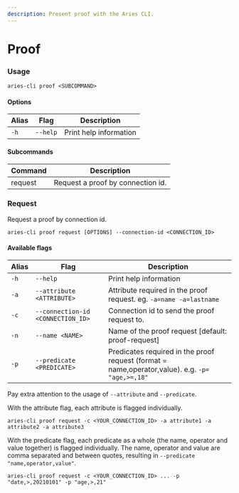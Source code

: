 ```yaml
---
description: Present proof with the Aries CLI.
---
```


# Proof

### Usage

```
aries-cli proof <SUBCOMMAND>
```



#### Options

| Alias | Flag     | Description            |
| ----- | -------- | ---------------------- |
| `-h`  | `--help` | Print help information |



#### Subcommands

| Command | Description                       |
| ------- | --------------------------------- |
| request | Request a proof by connection id. |



### Request

Request a proof by connection id.

```
aries-cli proof request [OPTIONS] --connection-id <CONNECTION_ID>
```

#### Available flags

| Alias | Flag                              | Description                                                                                     |
| ----- | --------------------------------- | ----------------------------------------------------------------------------------------------- |
| `-h`  | `--help`                          | Print help information                                                                          |
| `-a`  | `--attribute <ATTRIBUTE>`         | Attribute required in the proof request. eg. `-a=name -a=lastname`                              |
| `-c`  | `--connection-id <CONNECTION_ID>` | Connection id to send the proof request to.                                                     |
| `-n`  | `--name <NAME>`                   | Name of the proof request \[default: proof-request]                                             |
| `-p`  | `--predicate <PREDICATE>`         | Predicates required in the proof request (format = name,operator,value). e.g. `-p= "age,>=,18"` |

Pay extra attention to the usage of `--attribute` and `--predicate`.&#x20;

With the attribute flag, each attribute is flagged individually.

```
aries-cli proof request -c <YOUR_CONNECTION_ID> -a attribute1 -a attribute2 -a attribute3
```

With the predicate flag, each predicate as a whole (the name, operator and value together) is flagged individually. The name, operator and value are comma separated and between quotes, resulting in `--predicate "name,operator,value"`.

```
aries-cli proof request -c <YOUR_CONNECTION_ID> ... -p "date,>,20210101" -p "age,>,21"
```
